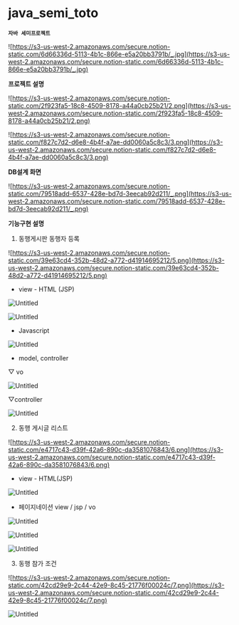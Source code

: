 # java_semi_toto

**`자바 세미프로젝트`**

![https://s3-us-west-2.amazonaws.com/secure.notion-static.com/6d66336d-5113-4b1c-866e-e5a20bb3791b/_.jpg](https://s3-us-west-2.amazonaws.com/secure.notion-static.com/6d66336d-5113-4b1c-866e-e5a20bb3791b/_.jpg)

**프로젝트 설명**

![https://s3-us-west-2.amazonaws.com/secure.notion-static.com/2f923fa5-18c8-4509-8178-a44a0cb25b21/2.png](https://s3-us-west-2.amazonaws.com/secure.notion-static.com/2f923fa5-18c8-4509-8178-a44a0cb25b21/2.png)

![https://s3-us-west-2.amazonaws.com/secure.notion-static.com/f827c7d2-d6e8-4b4f-a7ae-dd0060a5c8c3/3.png](https://s3-us-west-2.amazonaws.com/secure.notion-static.com/f827c7d2-d6e8-4b4f-a7ae-dd0060a5c8c3/3.png)

**DB설계 화면**

![https://s3-us-west-2.amazonaws.com/secure.notion-static.com/79518add-6537-428e-bd7d-3eecab92d211/_.png](https://s3-us-west-2.amazonaws.com/secure.notion-static.com/79518add-6537-428e-bd7d-3eecab92d211/_.png)

**기능구현 설명**

1. 동행게시판 동행자 등록

![https://s3-us-west-2.amazonaws.com/secure.notion-static.com/39e63cd4-352b-48d2-a772-d41914695212/5.png](https://s3-us-west-2.amazonaws.com/secure.notion-static.com/39e63cd4-352b-48d2-a772-d41914695212/5.png)

- view - HTML (JSP)

![Untitled](https://s3-us-west-2.amazonaws.com/secure.notion-static.com/4010b003-8e6f-4710-a077-fce711dda872/Untitled.png)

![Untitled](https://s3-us-west-2.amazonaws.com/secure.notion-static.com/ca77f457-0af4-4eec-8187-a3e86e6c4c48/Untitled.png)

- Javascript

![Untitled](https://s3-us-west-2.amazonaws.com/secure.notion-static.com/9eeed83e-e15d-4a64-aa88-c48926c62766/Untitled.png)

- model, controller

▽ vo

![Untitled](https://s3-us-west-2.amazonaws.com/secure.notion-static.com/f19024a5-df6c-45dc-86c5-1da577f07249/Untitled.png)

▽controller

![Untitled](https://s3-us-west-2.amazonaws.com/secure.notion-static.com/29d04fd3-0e39-43e9-adb2-7383d935aa16/Untitled.png)

2. 동행 게시글 리스트

![https://s3-us-west-2.amazonaws.com/secure.notion-static.com/e4717c43-d39f-42a6-890c-da3581076843/6.png](https://s3-us-west-2.amazonaws.com/secure.notion-static.com/e4717c43-d39f-42a6-890c-da3581076843/6.png)

- view - HTML(JSP)

![Untitled](https://s3-us-west-2.amazonaws.com/secure.notion-static.com/ceab0eb5-0aec-4dca-b797-a8306b85ba57/Untitled.png)

- 페이지네이션 view / jsp / vo

![Untitled](https://s3-us-west-2.amazonaws.com/secure.notion-static.com/273cabad-7424-471c-8ccf-13cc9968a7d6/Untitled.png)

![Untitled](https://s3-us-west-2.amazonaws.com/secure.notion-static.com/bbdb9c28-25a8-405e-9fa8-fd7f449647b7/Untitled.png)

![Untitled](https://s3-us-west-2.amazonaws.com/secure.notion-static.com/945599f6-15b6-4e88-a78b-9bfef82dff71/Untitled.png)

3. 동행 참가 조건 

![https://s3-us-west-2.amazonaws.com/secure.notion-static.com/42cd29e9-2c44-42e9-8c45-21776f00024c/7.png](https://s3-us-west-2.amazonaws.com/secure.notion-static.com/42cd29e9-2c44-42e9-8c45-21776f00024c/7.png)

![Untitled](https://s3-us-west-2.amazonaws.com/secure.notion-static.com/c174ec63-fd02-44d5-8d3b-6a194967c377/Untitled.png)
